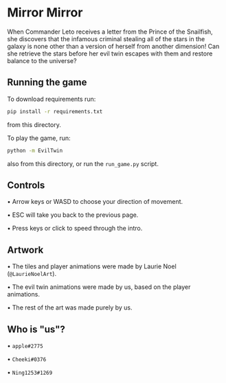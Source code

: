 <!-- https://pyweek.readthedocs.io/en/latest/help.html#how-to-submit-your-entry -->
# Mirror Mirror

When Commander Leto receives a letter from the Prince of the Snailfish,
she discovers that the infamous criminal stealing all of the stars in
the galaxy is none other than a version of herself from another dimension!
Can she retrieve the stars before her evil twin escapes with them and restore balance to the universe?

## Running the game

To download requirements run:

```sh
pip install -r requirements.txt
```

from this directory.

To play the game, run:

```sh
python -m EvilTwin
```

also from this directory, or run the `run_game.py` script.

## Controls

• Arrow keys or WASD to choose your direction of movement.

• ESC will take you back to the previous page.

• Press keys or click to speed through the intro.

## Artwork

• The tiles and player animations were made by Laurie Noel (`@LaurieNoelArt`).

• The evil twin animations were made by us, based on the player animations.

• The rest of the art was made purely by us.

## Who is "us"?

• `applе#2775`

• `Cheeki#0376`

• `Ning1253#1269`
